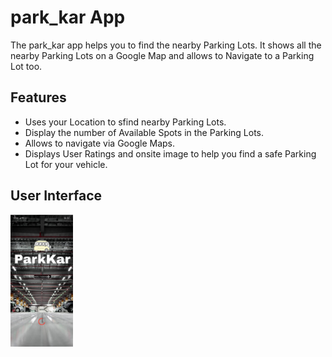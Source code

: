 # park_kar App

The park_kar app helps you to find the nearby Parking Lots. It shows all the nearby Parking Lots on a Google Map and allows to Navigate to a Parking Lot too.

## Features

* Uses your Location to sfind nearby Parking Lots.
* Display the number of Available Spots in the Parking Lots.
* Allows to navigate via Google Maps.
* Displays User Ratings and onsite image to help you find a safe Parking Lot for your vehicle.

## User Interface
<img src="https://github.com/vinaydahiya04/ParkKar/blob/markdown-testing/images/homescreen.jpeg" width="100"/>